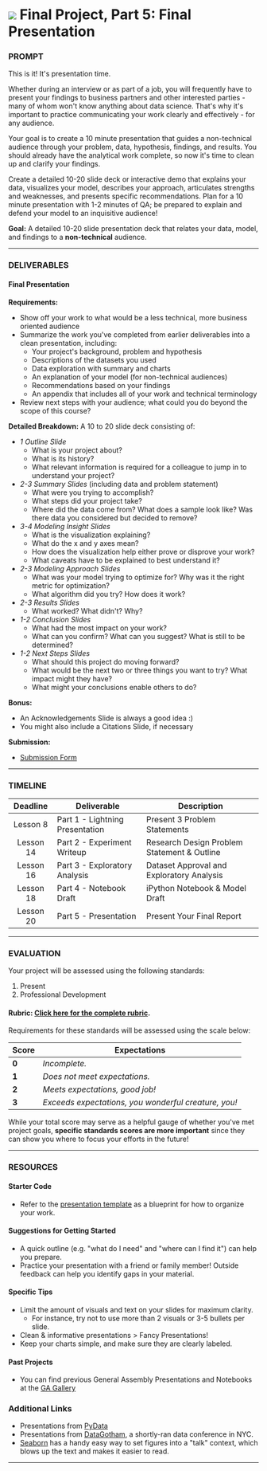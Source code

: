 # ![](https://ga-dash.s3.amazonaws.com/production/assets/logo-9f88ae6c9c3871690e33280fcf557f33.png) Final Project, Part 5: Final Presentation

### PROMPT

This is it! It's presentation time.

Whether during an interview or as part of a job, you will frequently have to present your findings to business partners and other interested parties - many of whom won't know anything about data science. That's why it's important to practice communicating your work clearly and effectively - for any audience.

Your goal is to create a 10 minute presentation that guides a non-technical audience through your problem, data, hypothesis, findings, and results. You should already have the analytical work complete, so now it's time to clean up and clarify your findings.

Create a detailed 10-20 slide deck or interactive demo that explains your data, visualizes your model, describes your approach, articulates strengths and weaknesses, and presents specific recommendations. Plan for a 10 minute presentation with 1-2 minutes of QA; be prepared to explain and defend your model to an inquisitive audience!

**Goal:** A detailed 10-20 slide presentation deck that relates your data, model, and findings to a **non-technical** audience.

---

### DELIVERABLES

#### Final Presentation
**Requirements:**

  * Show off your work to what would be a less technical, more business oriented audience
  * Summarize the work you've completed from earlier deliverables into a clean presentation, including:
    * Your project's background, problem and hypothesis
    * Descriptions of the datasets you used
    * Data exploration with summary and charts
    * An explanation of your model (for non-technical audiences)
    * Recommendations based on your findings
    * An appendix that includes all of your work and technical terminology
  * Review next steps with your audience; what could you do beyond the scope of this course?

**Detailed Breakdown:**
A 10 to 20 slide deck consisting of:

 * *1 Outline Slide*
   - What is your project about?
   - What is its history?
   - What relevant information is required for a colleague to jump in to understand your project?
 * *2-3 Summary Slides* (including data and problem statement)
   - What were you trying to accomplish?
   - What steps did your project take?
   - Where did the data come from? What does a sample look like? Was there data you considered but decided to remove?
 * *3-4 Modeling Insight Slides*
   - What is the visualization explaining?
   - What do the x and y axes mean?
   - How does the visualization help either prove or disprove your work?
   - What caveats have to be explained to best understand it?
 * *2-3 Modeling Approach Slides*
   - What was your model trying to optimize for? Why was it the right metric for optimization?
   - What algorithm did you try? How does it work?  
 * *2-3 Results Slides*
   - What worked? What didn't? Why?
 * *1-2 Conclusion Slides*
   - What had the most impact on your work?
   - What can you confirm? What can you suggest? What is still to be determined?
 * *1-2 Next Steps Slides*
   - What should this project do moving forward?
   - What would be the next two or three things you want to try? What impact might they have?
   - What might your conclusions enable others to do?

**Bonus:**

  * An Acknowledgements Slide is always a good idea :)
  * You might also include a Citations Slide, if necessary

**Submission:**

  - [Submission Form](https://docs.google.com/a/type.hk/forms/d/e/1FAIpQLSfSWM7Pe-lBUVLmlpNUDZ-5GAY0nu52H4hWtdq_uiNg3ZEjNg/viewform?c=0&w=1)

---

### TIMELINE

| Deadline | Deliverable| Description |
|:-:|---|---|
| Lesson 8 |  Part 1 - Lightning Presentation  | Present 3 Problem Statements   |
| Lesson 14 | Part 2 - Experiment Writeup  |  Research Design Problem Statement & Outline   |
| Lesson 16 | Part 3 - Exploratory Analysis  | Dataset Approval and Exploratory Analysis   |
| Lesson 18 | Part 4 - Notebook Draft  |  iPython Notebook & Model Draft  |
| Lesson 20 | Part 5 - Presentation  | Present Your Final Report   |

---

### EVALUATION

Your project will be assessed using the following standards:

1. Present
2. Professional Development

#### Rubric: [Click here for the complete rubric](./final-project-5-rubric.md).

Requirements for these standards will be assessed using the scale below:

  |  Score | Expectations |
  |  ----- | ------------ |
  |  **0** | _Incomplete._ |
  |  **1** | _Does not meet expectations._ |
  |  **2** | _Meets expectations, good job!_ |
  |  **3** | _Exceeds expectations, you wonderful creature, you!_ |

While your total score may serve as a helpful gauge of whether you've met project goals, __specific standards scores are more important__ since they can show you where to focus your efforts in the future!

---

### RESOURCES

#### Starter Code

- Refer to the [presentation template](../02-experiment-writeup/project-design-template.md) as a blueprint for how to organize your work.

#### Suggestions for Getting Started

- A quick outline (e.g. "what do I need" and "where can I find it") can help you prepare.
- Practice your presentation with a friend or family member! Outside feedback can help you identify gaps in your material.

#### Specific Tips

- Limit the amount of visuals and text on your slides for maximum clarity.
    - For instance, try not to use more than 2 visuals or 3-5 bullets per slide.
- Clean & informative presentations > Fancy Presentations!
- Keep your charts simple, and make sure they are clearly labeled.

#### Past Projects

- You can find previous General Assembly Presentations and Notebooks at the [GA Gallery](https://gallery.generalassemb.ly/DS?metro=)

### Additional Links

- Presentations from [PyData](http://www.slideshare.net/PyData/presentations)
- Presentations from [DataGotham](https://www.youtube.com/user/DataGotham), a shortly-ran data conference in NYC.
- [Seaborn](https://stanford.edu/~mwaskom/software/seaborn/tutorial/aesthetics.html#scaling-plot-elements-with-plotting-context-and-set-context) has a handy easy way to set figures into a "talk" context, which blows up the text and makes it easier to read.

---
